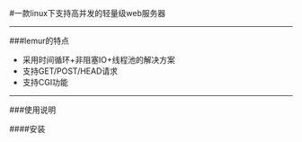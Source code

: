 #一款linux下支持高并发的轻量级web服务器

---
###lemur的特点
- 采用时间循环+非阻塞IO+线程池的解决方案
- 支持GET/POST/HEAD请求
- 支持CGI功能
---
###使用说明

####安装


